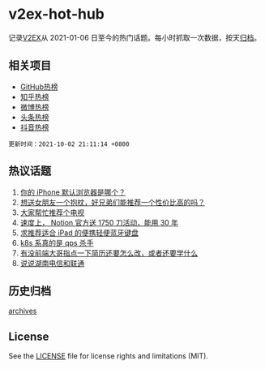 # v2ex-hot-hub

 记录[V2EX](https://www.v2ex.com/)从 2021-01-06 日至今的热门话题。每小时抓取一次数据，按天[归档](archives)。
 
 ## 相关项目

- [GitHub热榜](https://github.com/lonnyzhang423/github-hot-hub)
- [知乎热榜](https://github.com/lonnyzhang423/zhihu-hot-hub)
- [微博热榜](https://github.com/lonnyzhang423/weibo-hot-hub)
- [头条热榜](https://github.com/lonnyzhang423/toutiao-hot-hub)
- [抖音热榜](https://github.com/lonnyzhang423/douyin-hot-hub)


 `更新时间：2021-10-02 21:11:14 +0800`

## 热议话题

1. [你的 iPhone 默认浏览器是哪个？](https://www.v2ex.com/t/805634)
1. [想送女朋友一个抱枕，好兄弟们能推荐一个性价比高的吗？](https://www.v2ex.com/t/805593)
1. [大家帮忙推荐个电视](https://www.v2ex.com/t/805635)
1. [速度上， Notion 官方送 1750 刀活动，能用 30 年](https://www.v2ex.com/t/805597)
1. [求推荐适合 iPad 的便携轻便蓝牙键盘](https://www.v2ex.com/t/805637)
1. [k8s 系真的是 qps 杀手](https://www.v2ex.com/t/805677)
1. [有没前端大哥指点一下简历还要怎么改，或者还要学什么](https://www.v2ex.com/t/805612)
1. [说说湖南电信和联通](https://www.v2ex.com/t/805617)

## 历史归档

[archives](archives)

## License

See the [LICENSE](LICENSE) file for license rights and limitations (MIT).
